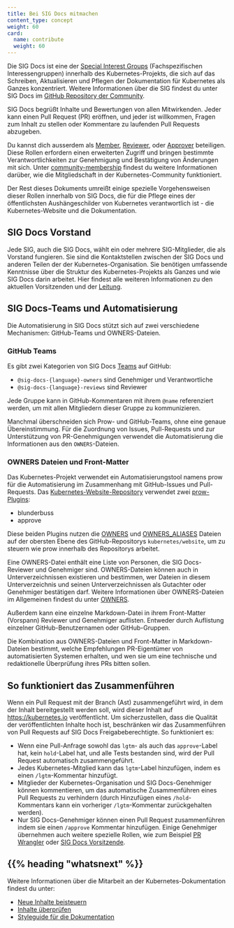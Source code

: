 ```yaml
---
title: Bei SIG Docs mitmachen
content_type: concept
weight: 60
card:
  name: contribute
  weight: 60
---
```


<!-- overview -->

Die SIG Docs ist eine der [Special Interest Groups](https://github.com/kubernetes/community/blob/master/sig-list.md) (Fachspezifischen Interessengruppen) innerhalb des Kubernetes-Projekts, die sich auf das Schreiben, Aktualisieren und Pflegen der Dokumentation für Kubernetes als Ganzes konzentriert. Weitere Informationen über die SIG findest du unter SIG Docs im [GitHub Repository der Community](https://github.com/kubernetes/community/tree/master/sig-docs).

SIG Docs begrüßt Inhalte und Bewertungen von allen Mitwirkenden. Jeder kann einen
Pull Request (PR) eröffnen, und jeder ist willkommen, Fragen zum Inhalt zu stellen oder Kommentare
zu laufenden Pull Requests abzugeben.

Du kannst dich ausserdem als [Member](/de/docs/contribute/participate/roles-and-responsibilities/#member),
[Reviewer](/de/docs/contribute/participate/roles-and-responsibilities/#reviewer), oder
[Approver](/de/docs/contribute/participate/roles-and-responsibilities/#approver) beteiligen.
Diese Rollen erfordern einen erweiterten Zugriff und bringen bestimmte Verantwortlichkeiten zur Genehmigung und Bestätigung von Änderungen mit sich.
Unter [community-membership](https://github.com/kubernetes/community/blob/master/community-membership.md) findest du weitere Informationen darüber, wie die Mitgliedschaft in der Kubernetes-Community funktioniert.

Der Rest dieses Dokuments umreißt einige spezielle Vorgehensweisen dieser Rollen innerhalb von SIG Docs, die für die Pflege eines der öffentlichsten Aushängeschilder von Kubernetes verantwortlich ist - die Kubernetes-Website und die Dokumentation.

<!-- body -->
## SIG Docs Vorstand

Jede SIG, auch die SIG Docs, wählt ein oder mehrere SIG-Mitglieder, die als
Vorstand fungieren. Sie sind die Kontaktstellen zwischen der SIG Docs und anderen Teilen der
der Kubernetes-Organisation. Sie benötigen umfassende Kenntnisse über die Struktur
des Kubernetes-Projekts als Ganzes und wie SIG Docs darin arbeitet. Hier findest alle weiteren Informationen zu den aktuellen Vorsitzenden und der [Leitung](https://github.com/kubernetes/community/tree/master/sig-docs#leadership).

## SIG Docs-Teams und Automatisierung

Die Automatisierung in SIG Docs stützt sich auf zwei verschiedene Mechanismen:
GitHub-Teams und OWNERS-Dateien.

### GitHub Teams

Es gibt zwei Kategorien von SIG Docs [Teams](https://github.com/orgs/kubernetes/teams?query=sig-docs) auf GitHub:

- `@sig-docs-{language}-owners` sind Genehmiger und Verantwortliche
- `@sig-docs-{language}-reviews` sind Reviewer

Jede Gruppe kann in GitHub-Kommentaren mit ihrem `@name` referenziert werden, um mit allen Mitgliedern dieser Gruppe zu kommunizieren.

Manchmal überschneiden sich Prow- und GitHub-Teams, ohne eine genaue Übereinstimmung. Für die Zuordnung von Issues, Pull-Requests und zur Unterstützung von PR-Genehmigungen verwendet die
Automatisierung die Informationen aus den `OWNERS`-Dateien.

### OWNERS Dateien und Front-Matter

Das Kubernetes-Projekt verwendet ein Automatisierungstool namens prow für die Automatisierung im Zusammenhang mit GitHub-Issues und Pull-Requests. 
Das [Kubernetes-Website-Repository](https://github.com/kubernetes/website) verwendet zwei [prow-Plugins](https://github.com/kubernetes-sigs/prow/tree/main/pkg/plugins):

- blunderbuss
- approve

Diese beiden Plugins nutzen die
[OWNERS](https://github.com/kubernetes/website/blob/main/OWNERS) und
[OWNERS_ALIASES](https://github.com/kubernetes/website/blob/main/OWNERS_ALIASES)
Dateien auf der obersten Ebene des GitHub-Repositorys `kubernetes/website`, um zu steuern
wie prow innerhalb des Repositorys arbeitet.

Eine OWNERS-Datei enthält eine Liste von Personen, die SIG Docs-Reviewer und
Genehmiger sind. OWNERS-Dateien können auch in Unterverzeichnissen existieren und bestimmen, wer
Dateien in diesem Unterverzeichnis und seinen Unterverzeichnissen als Gutachter oder
Genehmiger bestätigen darf. Weitere Informationen über OWNERS-Dateien im Allgemeinen findest du unter
[OWNERS](https://github.com/kubernetes/community/blob/master/contributors/guide/owners.md).

Außerdem kann eine einzelne Markdown-Datei in ihrem Front-Matter (Vorspann) Reviewer und Genehmiger auflisten.
Entweder durch Auflistung einzelner GitHub-Benutzernamen oder GitHub-Gruppen.

Die Kombination aus OWNERS-Dateien und Front-Matter in Markdown-Dateien bestimmt, welche Empfehlungen PR-Eigentümer von automatisierten Systemen erhalten, und wen sie um eine technische und redaktionelle Überprüfung ihres PRs bitten sollen.
## So funktioniert das Zusammenführen

Wenn ein Pull Request mit der Branch (Ast) zusammengeführt wird, in dem der Inhalt bereitgestellt werden soll, wird dieser Inhalt auf https://kubernetes.io veröffentlicht. Um sicherzustellen, dass die Qualität der veröffentlichten Inhalte hoch ist, beschränken wir das Zusammenführen von Pull Requests auf
SIG Docs Freigabeberechtigte. So funktioniert es:

- Wenn eine Pull-Anfrage sowohl das `lgtm`- als auch das `approve`-Label hat, kein `hold`-Label hat, 
  und alle Tests bestanden sind, wird der Pull Request automatisch  zusammengeführt.
- Jedes Kubernetes-Mitglied kann das `lgtm`-Label hinzufügen, indem es einen `/lgtm`-Kommentar hinzufügt.
- Mitglieder der Kubernetes-Organisation und SIG Docs-Genehmiger können kommentieren, um das automatische Zusammenführen eines Pull Requests zu verhindern (durch Hinzufügen eines `/hold`-Kommentars
  kann ein vorheriger `/lgtm`-Kommentar zurückgehalten werden).
- Nur SIG Docs-Genehmiger können einen Pull Request zusammenführen indem sie einen `/approve` Kommentar hinzufügen. 
  Einige Genehmiger übernehmen auch weitere spezielle Rollen, wie zum Beispiel [PR Wrangler](/docs/contribute/participate/pr-wranglers/) oder [SIG Docs Vorsitzende](#sig-docs-chairperson).

## {{% heading "whatsnext" %}}

Weitere Informationen über die Mitarbeit an der Kubernetes-Dokumentation findest du unter:

- [Neue Inhalte beisteuern](/docs/contribute/new-content/overview/)
- [Inhalte überprüfen](/docs/contribute/review/reviewing-prs)
- [Styleguide für die Dokumentation](/docs/contribute/style/)
